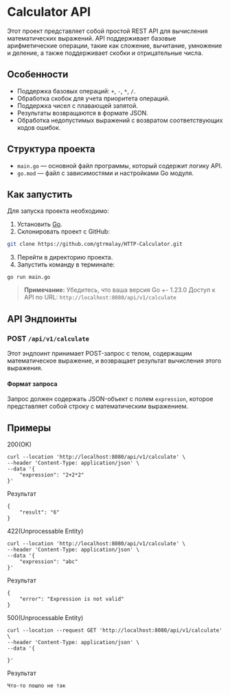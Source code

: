 # Calculator API

Этот проект представляет собой простой REST API для вычисления математических выражений. API поддерживает базовые арифметические операции, такие как сложение, вычитание, умножение и деление, а также поддерживает скобки и отрицательные числа.

## Особенности

- Поддержка базовых операций: `+`, `-`, `*`, `/`. 
- Обработка скобок для учета приоритета операций.
- Поддержка чисел с плавающей запятой.
- Результаты возвращаются в формате JSON.
- Обработка недопустимых выражений с возвратом соответствующих кодов ошибок.

## Структура проекта

- `main.go` — основной файл программы, который содержит логику API.
- `go.mod` — файл с зависимостями и настройками Go модуля.

## Как запустить
Для запуска проекта необходимо:
1. Установить [Go](https://go.dev/dl/).
2. Склонировать проект с GitHub:
```bash
git clone https://github.com/gtrmalay/HTTP-Calculator.git
```
3. Перейти в директорию проекта.
4. Запустить команду в терминале:
```shell
go run main.go
```
> **Примечание:** Убедитесь, что ваша версия Go +- 1.23.0
> Доступ к API по URL: `http://localhost:8080/api/v1/calculate`
  
## API Эндпоинты

### POST `/api/v1/calculate`

Этот эндпоинт принимает POST-запрос с телом, содержащим математическое выражение, и возвращает результат вычисления этого выражения.

#### Формат запроса

Запрос должен содержать JSON-объект с полем `expression`, которое представляет собой строку с математическим выражением.

## Примеры

200(OK)
```shell
curl --location 'http://localhost:8080/api/v1/calculate' \
--header 'Content-Type: application/json' \
--data '{
    "expression": "2+2*2"
}'
```
Результат 
```shell
{
    "result": "6"
}
```

422(Unprocessable Entity)
```shell
curl --location 'http://localhost:8080/api/v1/calculate' \
--header 'Content-Type: application/json' \
--data '{
    "expression": "abc"
}'
```
Результат 
```shell
{
    "error": "Expression is not valid"
}
```

500(Unprocessable Entity)
```shell
curl --location --request GET 'http://localhost:8080/api/v1/calculate' \
--header 'Content-Type: application/json' \
--data '{
    
}'
```
Результат 
```shell
Что-то пошло не так
```
